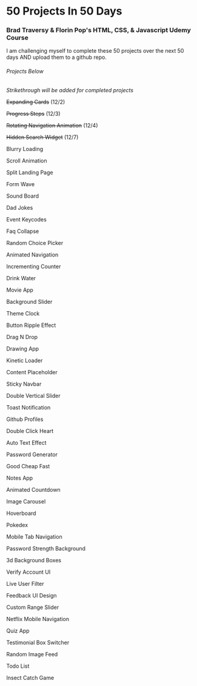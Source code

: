# 50 Projects In 50 Days

### Brad Traversy & Florin Pop's HTML, CSS, & Javascript Udemy Course

I am challenging myself to complete these 50 projects over the next 50 days AND upload them to a github repo.

###### Projects Below

_Strikethrough will be added for completed projects_

~~Expanding Cards~~ (12/2)

~~Progress Steps~~ (12/3)

~~Rotating Navigation Animation~~ (12/4)

~~Hidden Search Widget~~ (12/7)

Blurry Loading

Scroll Animation

Split Landing Page

Form Wave

Sound Board

Dad Jokes

Event Keycodes

Faq Collapse

Random Choice Picker

Animated Navigation

Incrementing Counter

Drink Water

Movie App

Background Slider

Theme Clock

Button Ripple Effect

Drag N Drop

Drawing App

Kinetic Loader

Content Placeholder

Sticky Navbar

Double Vertical Slider

Toast Notification

Github Profiles

Double Click Heart

Auto Text Effect

Password Generator

Good Cheap Fast

Notes App

Animated Countdown

Image Carousel

Hoverboard

Pokedex

Mobile Tab Navigation

Password Strength Background

3d Background Boxes

Verify Account UI

Live User Filter

Feedback UI Design

Custom Range Slider

Netflix Mobile Navigation

Quiz App

Testimonial Box Switcher

Random Image Feed

Todo List

Insect Catch Game
